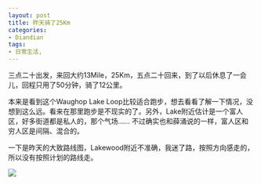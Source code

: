 ```yaml
---
layout: post
title: 昨天骑了25Km
categories:
- Diandian
tags:
- 日常生活, 
---
```

<p>三点二十出发，来回大约13Mile，25Km，五点二十回来，到了以后休息了一会儿，回程只用了50分钟，骑了12公里。</p>
<p>本来是看到这个Waughop Lake Loop比较适合跑步，想去看看了解一下情况，没想到这么远。看来在那里跑步是不现实的了。另外，Lake附近估计是一个富人区，好多街道都是私人的，那个气场…… 不过确实也和薛涌说的一样，富人区和穷人区是间隔、混合的。</p>
<p>一下是昨天的大致路线图，Lakewood附近不准确，我迷了路，按照方向感走的，所以没有按照计划的路线走。</p>
<p><img src="http://m2.img.srcdd.com/farm5/d/2012/0627/10/96DCDC05168627EF2A42DE26AB723692_B500_900_500_213.PNG" />‍</p>
<p></p>